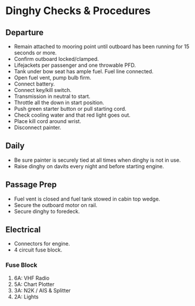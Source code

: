 # Dinghy Checks & Procedures

## Departure

* Remain attached to mooring point until outboard has been running for 15 seconds or more.
* Confirm outboard locked/clamped.
* Lifejackets per passenger and one throwable PFD.
* Tank under bow seat has ample fuel. Fuel line connected.
* Open fuel vent, pump bulb firm.
* Connect battery.
* Connect key/kill switch.
* Transmission in neutral to start.
* Throttle all the down in start position.
* Push green starter button or pull starting cord.
* Check cooling water and that red light goes out.
* Place kill cord around wrist.
* Disconnect painter.

## Daily

* Be sure painter is securely tied at all times when dinghy is not in use.
* Raise dinghy on davits every night and before starting engine.

## Passage Prep

* Fuel vent is closed and fuel tank stowed in cabin top wedge.
* Secure the outboard motor on rail.
* Secure dinghy to foredeck.

## Electrical

* Connectors for engine.
* 4 circuit fuse block.

### Fuse Block

1. 6A: VHF Radio
2. 5A: Chart Plotter
3. 3A: N2K / AIS & Splitter
4. 2A: Lights
